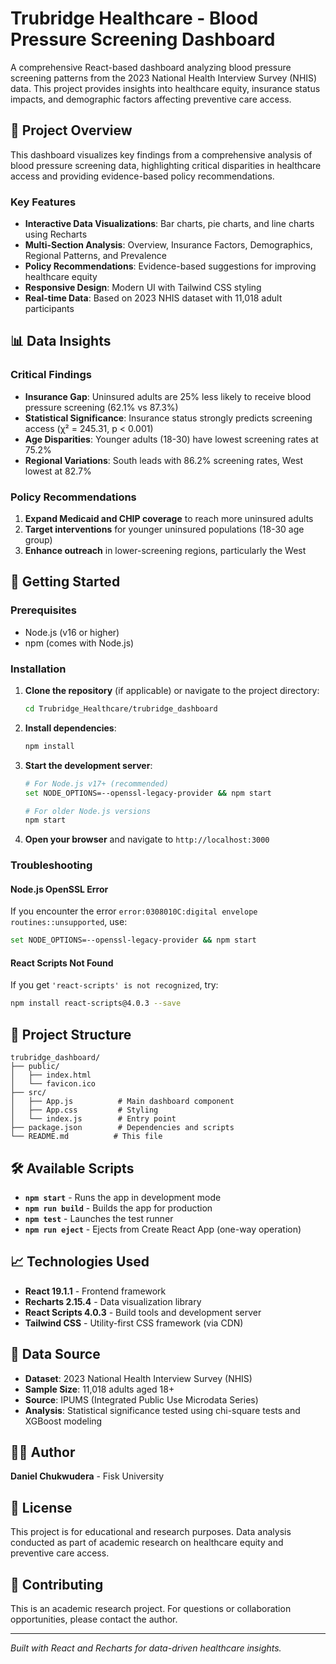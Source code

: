 # Trubridge Healthcare - Blood Pressure Screening Dashboard

A comprehensive React-based dashboard analyzing blood pressure screening patterns from the 2023 National Health Interview Survey (NHIS) data. This project provides insights into healthcare equity, insurance status impacts, and demographic factors affecting preventive care access.

## 🏥 Project Overview

This dashboard visualizes key findings from a comprehensive analysis of blood pressure screening data, highlighting critical disparities in healthcare access and providing evidence-based policy recommendations.

### Key Features

- **Interactive Data Visualizations**: Bar charts, pie charts, and line charts using Recharts
- **Multi-Section Analysis**: Overview, Insurance Factors, Demographics, Regional Patterns, and Prevalence
- **Policy Recommendations**: Evidence-based suggestions for improving healthcare equity
- **Responsive Design**: Modern UI with Tailwind CSS styling
- **Real-time Data**: Based on 2023 NHIS dataset with 11,018 adult participants

## 📊 Data Insights

### Critical Findings
- **Insurance Gap**: Uninsured adults are 25% less likely to receive blood pressure screening (62.1% vs 87.3%)
- **Statistical Significance**: Insurance status strongly predicts screening access (χ² = 245.31, p < 0.001)
- **Age Disparities**: Younger adults (18-30) have lowest screening rates at 75.2%
- **Regional Variations**: South leads with 86.2% screening rates, West lowest at 82.7%

### Policy Recommendations
1. **Expand Medicaid and CHIP coverage** to reach more uninsured adults
2. **Target interventions** for younger uninsured populations (18-30 age group)
3. **Enhance outreach** in lower-screening regions, particularly the West

## 🚀 Getting Started

### Prerequisites

- Node.js (v16 or higher)
- npm (comes with Node.js)

### Installation

1. **Clone the repository** (if applicable) or navigate to the project directory:
   ```bash
   cd Trubridge_Healthcare/trubridge_dashboard
   ```

2. **Install dependencies**:
   ```bash
   npm install
   ```

3. **Start the development server**:
   ```bash
   # For Node.js v17+ (recommended)
   set NODE_OPTIONS=--openssl-legacy-provider && npm start
   
   # For older Node.js versions
   npm start
   ```

4. **Open your browser** and navigate to `http://localhost:3000`

### Troubleshooting

#### Node.js OpenSSL Error
If you encounter the error `error:0308010C:digital envelope routines::unsupported`, use:
```bash
set NODE_OPTIONS=--openssl-legacy-provider && npm start
```

#### React Scripts Not Found
If you get `'react-scripts' is not recognized`, try:
```bash
npm install react-scripts@4.0.3 --save
```

## 📁 Project Structure

```
trubridge_dashboard/
├── public/
│   ├── index.html
│   └── favicon.ico
├── src/
│   ├── App.js          # Main dashboard component
│   ├── App.css         # Styling
│   └── index.js        # Entry point
├── package.json        # Dependencies and scripts
└── README.md          # This file
```

## 🛠️ Available Scripts

- **`npm start`** - Runs the app in development mode
- **`npm run build`** - Builds the app for production
- **`npm test`** - Launches the test runner
- **`npm run eject`** - Ejects from Create React App (one-way operation)

## 📈 Technologies Used

- **React 19.1.1** - Frontend framework
- **Recharts 2.15.4** - Data visualization library
- **React Scripts 4.0.3** - Build tools and development server
- **Tailwind CSS** - Utility-first CSS framework (via CDN)

## 🔬 Data Source

- **Dataset**: 2023 National Health Interview Survey (NHIS)
- **Sample Size**: 11,018 adults aged 18+
- **Source**: IPUMS (Integrated Public Use Microdata Series)
- **Analysis**: Statistical significance tested using chi-square tests and XGBoost modeling

## 👨‍💻 Author

**Daniel Chukwudera** - Fisk University

## 📄 License

This project is for educational and research purposes. Data analysis conducted as part of academic research on healthcare equity and preventive care access.

## 🤝 Contributing

This is an academic research project. For questions or collaboration opportunities, please contact the author.

---

*Built with React and Recharts for data-driven healthcare insights.*
